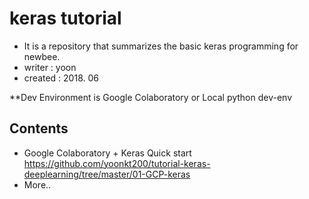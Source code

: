 # keras tutorial
- It is a repository that summarizes the basic keras programming for newbee.
- writer : yoon
- created : 2018. 06

**Dev Environment is Google Colaboratory or Local python dev-env

## Contents
- Google Colaboratory + Keras Quick start
https://github.com/yoonkt200/tutorial-keras-deeplearning/tree/master/01-GCP-keras
- More..
